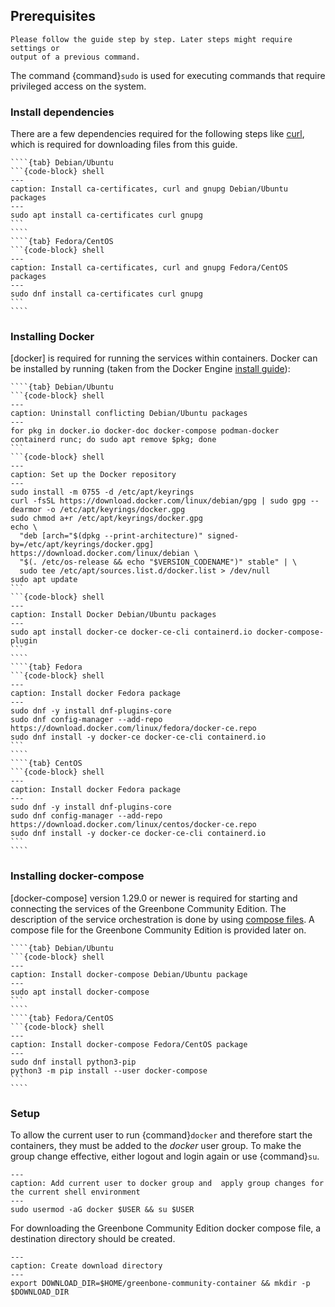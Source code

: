 ## Prerequisites

```{note}
Please follow the guide step by step. Later steps might require settings or
output of a previous command.
```

The command {command}`sudo` is used for executing commands that require privileged
access on the system.

### Install dependencies

There are a few dependencies required for the following steps like [curl](https://curl.se/), which is required for downloading files from this guide.


`````{tabs}
````{tab} Debian/Ubuntu
```{code-block} shell
---
caption: Install ca-certificates, curl and gnupg Debian/Ubuntu packages
---
sudo apt install ca-certificates curl gnupg
```
````
````{tab} Fedora/CentOS
```{code-block} shell
---
caption: Install ca-certificates, curl and gnupg Fedora/CentOS packages
---
sudo dnf install ca-certificates curl gnupg
```
````
`````

### Installing Docker

[docker] is required for running the services within containers. Docker can be
installed by running (taken from the Docker Engine [install guide](https://docs.docker.com/engine/install/)):

`````{tabs}
````{tab} Debian/Ubuntu
```{code-block} shell
---
caption: Uninstall conflicting Debian/Ubuntu packages
---
for pkg in docker.io docker-doc docker-compose podman-docker containerd runc; do sudo apt remove $pkg; done
```
```{code-block} shell
---
caption: Set up the Docker repository
---
sudo install -m 0755 -d /etc/apt/keyrings
curl -fsSL https://download.docker.com/linux/debian/gpg | sudo gpg --dearmor -o /etc/apt/keyrings/docker.gpg
sudo chmod a+r /etc/apt/keyrings/docker.gpg
echo \
  "deb [arch="$(dpkg --print-architecture)" signed-by=/etc/apt/keyrings/docker.gpg] https://download.docker.com/linux/debian \
  "$(. /etc/os-release && echo "$VERSION_CODENAME")" stable" | \
  sudo tee /etc/apt/sources.list.d/docker.list > /dev/null
sudo apt update
```
```{code-block} shell
---
caption: Install Docker Debian/Ubuntu packages
---
sudo apt install docker-ce docker-ce-cli containerd.io docker-compose-plugin
```
````
````{tab} Fedora
```{code-block} shell
---
caption: Install docker Fedora package
---
sudo dnf -y install dnf-plugins-core
sudo dnf config-manager --add-repo https://download.docker.com/linux/fedora/docker-ce.repo
sudo dnf install -y docker-ce docker-ce-cli containerd.io
```
````
````{tab} CentOS
```{code-block} shell
---
caption: Install docker Fedora package
---
sudo dnf -y install dnf-plugins-core
sudo dnf config-manager --add-repo https://download.docker.com/linux/centos/docker-ce.repo
sudo dnf install -y docker-ce docker-ce-cli containerd.io
```
````
`````

### Installing docker-compose

[docker-compose] version 1.29.0 or newer is required for starting and connecting
the services of the Greenbone Community Edition. The description of the service
orchestration is done by using [compose files](https://docs.docker.com/compose/compose-file/).
A compose file for the Greenbone Community Edition is provided later on.

`````{tabs}
````{tab} Debian/Ubuntu
```{code-block} shell
---
caption: Install docker-compose Debian/Ubuntu package
---
sudo apt install docker-compose
```
````
````{tab} Fedora/CentOS
```{code-block} shell
---
caption: Install docker-compose Fedora/CentOS package
---
sudo dnf install python3-pip
python3 -m pip install --user docker-compose
```
````
`````
### Setup

To allow the current user to run {command}`docker` and therefore start the
containers, they must be added to the *docker* user group. To make the group change
effective, either logout and login again or use {command}`su`.

```{code-block} shell
---
caption: Add current user to docker group and  apply group changes for the current shell environment
---
sudo usermod -aG docker $USER && su $USER
```

For downloading the Greenbone Community Edition docker compose file, a
destination directory should be created.

```{code-block} shell
---
caption: Create download directory
---
export DOWNLOAD_DIR=$HOME/greenbone-community-container && mkdir -p $DOWNLOAD_DIR
```
